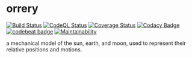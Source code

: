 # orrery

[![Build Status](https://github.com/furplag/orrery/actions/workflows/maven.yml/badge.svg?branch=master)](https://github.com/furplag/orrery/actions/workflows/maven.yml)
[![CodeQL Status](https://github.com/furplag/orrery/actions/workflows/codeql.yml/badge.svg?branch=master&event=push)](https://github.com/furplag/orrery/actions/workflows/codeql.yml)
[![Coverage Status](https://coveralls.io/repos/github/furplag/orrery/badge.svg?branch=master)](https://coveralls.io/github/furplag/orrery?branch=master)
[![Codacy Badge](https://app.codacy.com/project/badge/Grade/5fd25a5aed5a494a918700b1b48379b1)](https://www.codacy.com/gh/furplag/orrery/dashboard?utm_source=github.com&amp;utm_medium=referral&amp;utm_content=furplag/orrery&amp;utm_campaign=Badge_Grade)
[![codebeat badge](https://codebeat.co/badges/bfa0b1ba-eda7-4873-9407-6055615cea96)](https://codebeat.co/projects/github-com-furplag-orrery-master)
[![Maintainability](https://api.codeclimate.com/v1/badges/245fbeb87f1c26f7ecfd/maintainability)](https://codeclimate.com/github/furplag/orrery/maintainability)

a mechanical model of the sun, earth, and moon, used to represent their relative positions and motions.

